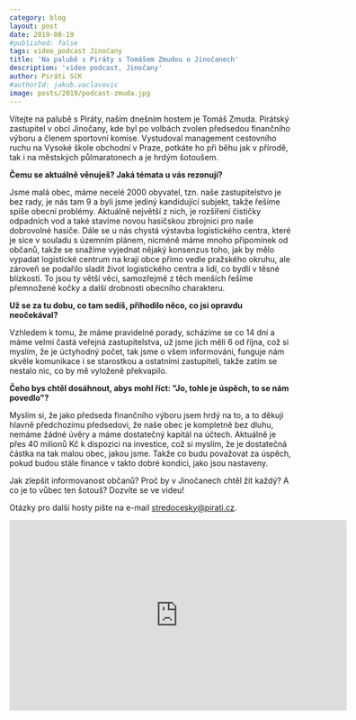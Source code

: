 ```yaml
---
category: blog
layout: post
date: 2019-08-19
#published: false
tags: video_podcast Jinočany
title: 'Na palubě s Piráty s Tomášem Zmudou o Jinočanech'
description: 'video podcast, Jinočany'
author: Piráti SčK
#authorId: jakub.vaclavovic
image: posts/2019/podcast-zmuda.jpg
---
```


Vítejte na palubě s Piráty, naším dnešním hostem je Tomáš Zmuda. Pirátský zastupitel v obci Jinočany, kde byl po volbách zvolen předsedou finančního výboru a členem sportovní komise. Vystudoval management cestovního ruchu na Vysoké škole obchodní v Praze, potkáte ho při běhu jak v přírodě, tak i na městských půlmaratonech a je hrdým šotoušem.

**Čemu se aktuálně věnuješ? Jaká témata u vás rezonují?**

Jsme malá obec, máme necelé 2000 obyvatel, tzn. naše zastupitelstvo je bez rady, je nás tam 9 a byli jsme jediný kandidující subjekt, takže řešíme spíše obecní problémy. Aktuálně největší z nich, je rozšíření čističky odpadních vod a také stavíme novou hasičskou zbrojnici pro naše dobrovolné hasiče. Dále se u nás chystá výstavba logistického centra, které je sice v souladu s územním plánem, nicméně máme mnoho připomínek od občanů, takže se snažíme vyjednat nějaký konsenzus toho, jak by mělo vypadat logistické centrum na kraji obce přímo vedle pražského okruhu, ale zároveň se podařilo sladit život logistického centra a lidí, co bydlí v těsné blízkosti. To jsou ty větší věci, samozřejmě z těch menších řešíme přemnožené kočky a další drobnosti obecního charakteru.

**Už se za tu dobu, co tam sedíš, přihodilo něco, co jsi opravdu neočekával?**

Vzhledem k tomu, že máme pravidelné porady, scházíme se co 14 dní a máme velmi častá veřejná zastupitelstva, už jsme jich měli 6 od října, což si myslím, že je úctyhodný počet, tak jsme o všem informováni, funguje nám skvěle komunikace i se starostkou a ostatními zastupiteli, takže zatím se nestalo nic, co by mě vyloženě překvapilo.

**Čeho bys chtěl dosáhnout, abys mohl říct: "Jo, tohle je úspěch, to se nám povedlo"?**

Myslím si, že jako předseda finančního výboru jsem hrdý na to, a to děkuji hlavně předchozímu předsedovi, že naše obec je kompletně bez dluhu, nemáme žádné úvěry a máme dostatečný kapitál na účtech. Aktuálně je přes 40 milionů Kč k dispozici na investice, což si myslím, že je dostatečná částka na tak malou obec, jakou jsme. Takže co budu považovat za úspěch, pokud budou stále finance v takto dobré kondici, jako jsou nastaveny.

Jak zlepšit informovanost občanů? Proč by v Jinočanech chtěl žít každý? A co je to vůbec ten šotouš? Dozvíte se ve videu!

Otázky pro další hosty pište na e-mail stredocesky@pirati.cz.

<iframe width="600" height="338" src="https://www.youtube.com/embed/x_KuISUAfY0" frameborder="0" allow="accelerometer; autoplay; encrypted-media; gyroscope; picture-in-picture" allowfullscreen></iframe>
